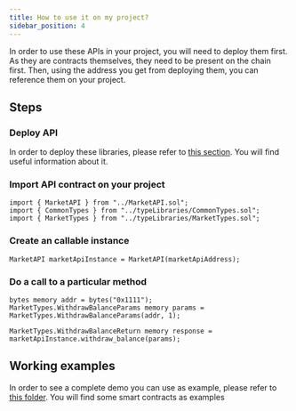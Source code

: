 ```yaml
---
title: How to use it on my project?
sidebar_position: 4
---
```


In order to use these APIs in your project, you will need to deploy them first. As they are contracts themselves, they need to be present on the chain first. Then, using the address you get from deploying them,
you can reference them on your project. 

## Steps

### Deploy API

In order to deploy these libraries, please refer to [this section](./deploy-it.md). You will find useful information about it. 

### Import API contract on your project 

```solidity
import { MarketAPI } from "../MarketAPI.sol";
import { CommonTypes } from "../typeLibraries/CommonTypes.sol";
import { MarketTypes } from "../typeLibraries/MarketTypes.sol";
```

### Create an callable instance 
```solidity
MarketAPI marketApiInstance = MarketAPI(marketApiAddress);
```

### Do a call to a particular method

```solidity
bytes memory addr = bytes("0x1111");
MarketTypes.WithdrawBalanceParams memory params = MarketTypes.WithdrawBalanceParams(addr, 1);

MarketTypes.WithdrawBalanceReturn memory response = marketApiInstance.withdraw_balance(params);
```

## Working examples
In order to see a complete demo you can use as example, please refer to [this folder](../contracts/v0.8/testContracts). You will find some smart contracts as examples
